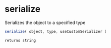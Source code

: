 # serialize

Serializes the object to a specified type

```javascript
serialize( object, type, useCustomSerializer )
```

```javascript
returns string
```
